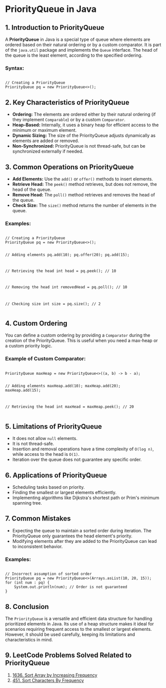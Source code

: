 <h1>PriorityQueue in Java</h1>

<h2>1. Introduction to PriorityQueue</h2>
<p>A <b>PriorityQueue</b> in Java is a special type of queue where elements are ordered based on their natural ordering or by a custom comparator. It is part of the <code>java.util</code> package and implements the <code>Queue</code> interface. The head of the queue is the least element, according to the specified ordering.</p>

<h3>Syntax:</h3>
<pre><code>
// Creating a PriorityQueue
PriorityQueue<Integer> pq = new PriorityQueue<>();
</code></pre>

<h2>2. Key Characteristics of PriorityQueue</h2>
<ul>
  <li><b>Ordering:</b> The elements are ordered either by their natural ordering (if they implement <code>Comparable</code>) or by a custom <code>Comparator</code>.</li>
  <li><b>Heap-Based:</b> Internally, it uses a binary heap for efficient access to the minimum or maximum element.</li>
  <li><b>Dynamic Sizing:</b> The size of the PriorityQueue adjusts dynamically as elements are added or removed.</li>
  <li><b>Non-Synchronized:</b> PriorityQueue is not thread-safe, but can be synchronized externally if needed.</li>
</ul>

<h2>3. Common Operations on PriorityQueue</h2>
<ul>
  <li><b>Add Elements:</b> Use the <code>add()</code> or <code>offer()</code> methods to insert elements.</li>
  <li><b>Retrieve Head:</b> The <code>peek()</code> method retrieves, but does not remove, the head of the queue.</li>
  <li><b>Remove Head:</b> The <code>poll()</code> method retrieves and removes the head of the queue.</li>
  <li><b>Check Size:</b> The <code>size()</code> method returns the number of elements in the queue.</li>
</ul>

<h3>Examples:</h3>
<pre><code>
// Creating a PriorityQueue
PriorityQueue<Integer> pq = new PriorityQueue<>();

// Adding elements
pq.add(10);
pq.offer(20);
pq.add(15);

// Retrieving the head
int head = pq.peek(); // 10

// Removing the head
int removedHead = pq.poll(); // 10

// Checking size
int size = pq.size(); // 2
</code></pre>

<h2>4. Custom Ordering</h2>
<p>You can define a custom ordering by providing a <code>Comparator</code> during the creation of the PriorityQueue. This is useful when you need a max-heap or a custom priority logic.</p>

<h3>Example of Custom Comparator:</h3>
<pre><code>
PriorityQueue<Integer> maxHeap = new PriorityQueue<>((a, b) -> b - a);

// Adding elements
maxHeap.add(10);
maxHeap.add(20);
maxHeap.add(15);

// Retrieving the head
int maxHead = maxHeap.peek(); // 20
</code></pre>

<h2>5. Limitations of PriorityQueue</h2>
<ul>
  <li>It does not allow <code>null</code> elements.</li>
  <li>It is not thread-safe.</li>
  <li>Insertion and removal operations have a time complexity of <code>O(log n)</code>, while access to the head is <code>O(1)</code>.</li>
  <li>Iteration over the queue does not guarantee any specific order.</li>
</ul>

<h2>6. Applications of PriorityQueue</h2>
<ul>
  <li>Scheduling tasks based on priority.</li>
  <li>Finding the smallest or largest elements efficiently.</li>
  <li>Implementing algorithms like Dijkstra's shortest path or Prim's minimum spanning tree.</li>
</ul>

<h2>7. Common Mistakes</h2>
<ul>
  <li>Expecting the queue to maintain a sorted order during iteration. The PriorityQueue only guarantees the head element's priority.</li>
  <li>Modifying elements after they are added to the PriorityQueue can lead to inconsistent behavior.</li>
</ul>

<h3>Examples:</h3>
<pre><code>
// Incorrect assumption of sorted order
PriorityQueue<Integer> pq = new PriorityQueue<>(Arrays.asList(10, 20, 15));
for (int num : pq) {
    System.out.println(num); // Order is not guaranteed
}
</code></pre>

<h2>8. Conclusion</h2>
<p>The <code>PriorityQueue</code> is a versatile and efficient data structure for handling prioritized elements in Java. Its use of a heap structure makes it ideal for scenarios requiring frequent access to the smallest or largest elements. However, it should be used carefully, keeping its limitations and characteristics in mind.</p>

<h2>9. LeetCode Problems Solved Related to PriorityQueue</h2>
<ol>
  <li><a href="https://leetcode.com/problems/sort-array-by-increasing-frequency/">1636. Sort Array by Increasing Frequency</a></li>
  <li><a href="https://leetcode.com/problems/sort-characters-by-frequency/">451. Sort Characters By Frequency</a></li>
</ol>
